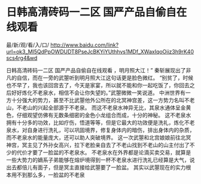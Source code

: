 # 日韩高清砖码一二区 国严产品自偷自在线观看

最/新/观/看/入/口/ http://www.baidu.com/link?url=ok3_Ml5QdPpOWDUDT8PseJcBKYiYUthhvs1MDf_XWaxIqoOiiz3h9rK40scs4rg4&wd

日韩高清砖码一二区 国严产品自偷自在线观看
，明月照大江！”
    秦斩展现出了非凡的自信，而在一旁的武曌听到明月照大江这句话更是脸色微红。
    “别贫了，时候也不早了，我也该回宫去了，今天是家宴，所以就不能和你一起吃饭了，你回去之后好好炼化不老泉水，相信不会让你失望的。”武曌微微一笑说道。
    中洲世界有一方十分强大的势力，甚至不比武曌他外公所在的北冥神宫差，这一方势力名叫不老山，不老山的兴起全部源于不老泉。
    而这不老泉水神异无比，其泉水通体呈金黄色，仔细观望仿佛有无数条细密的金色小龙组合而成，十分的神秘。
    这不老泉水拥有十分多的功效，比如疗伤，悟道等等，但是它最大的功效便是洗礼，炼化不老泉水，对自身进行洗礼，可以巩固境界，修复身体内的暗伤，排出身体内的杂质，而不老泉水的能量庞大，还可以助人突破境界。
    这一次武曌和北宫娘娘前往北冥神宫，冥主见了外孙女高兴，拉下老脸亲自去了不老山找到不老山的山主付出了不少的代价才要了一脸盆的不老泉水。
    不老泉水在外界都是论滴买卖交易，就算是一些大势力的嫡系子弟能够在熔炉境得到一杯不老泉水进行洗礼已经算是大气，说出去都倍儿有面子，但是冥主直接给武曌要了一脸盆。
    其实以武曌现在的实力根本用不到那么多，一脸盆的不老泉
